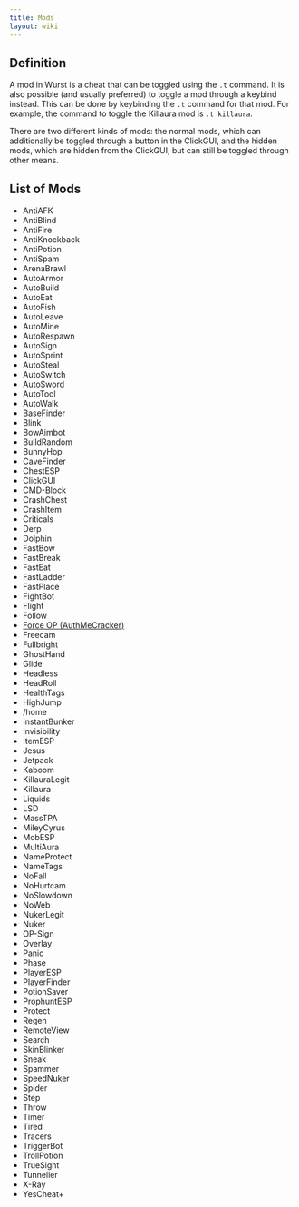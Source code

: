 ```yaml
---
title: Mods
layout: wiki
---
```

## Definition
A mod in Wurst is a cheat that can be toggled using the `.t` command. It is also possible (and usually preferred) to toggle a mod through a keybind instead. This can be done by keybinding the `.t` command for that mod. For example, the command to toggle the Killaura mod is `.t killaura`.

There are two different kinds of mods: the normal mods, which can additionally be toggled through a button in the ClickGUI, and the hidden mods, which are hidden from the ClickGUI, but can still be toggled through other means.

## List of Mods
- AntiAFK
- AntiBlind
- AntiFire
- AntiKnockback
- AntiPotion
- AntiSpam
- ArenaBrawl
- AutoArmor
- AutoBuild
- AutoEat
- AutoFish
- AutoLeave
- AutoMine
- AutoRespawn
- AutoSign
- AutoSprint
- AutoSteal
- AutoSwitch
- AutoSword
- AutoTool
- AutoWalk
- BaseFinder
- Blink
- BowAimbot
- BuildRandom
- BunnyHop
- CaveFinder
- ChestESP
- ClickGUI
- CMD-Block
- CrashChest
- CrashItem
- Criticals
- Derp
- Dolphin
- FastBow
- FastBreak
- FastEat
- FastLadder
- FastPlace
- FightBot
- Flight
- Follow
- [Force OP (AuthMeCracker)](/wiki/Mods/Force_OP_(AuthMeCracker))
- Freecam
- Fullbright
- GhostHand
- Glide
- Headless
- HeadRoll
- HealthTags
- HighJump
- /home
- InstantBunker
- Invisibility
- ItemESP
- Jesus
- Jetpack
- Kaboom
- KillauraLegit
- Killaura
- Liquids
- LSD
- MassTPA
- MileyCyrus
- MobESP
- MultiAura
- NameProtect
- NameTags
- NoFall
- NoHurtcam
- NoSlowdown
- NoWeb
- NukerLegit
- Nuker
- OP-Sign
- Overlay
- Panic
- Phase
- PlayerESP
- PlayerFinder
- PotionSaver
- ProphuntESP
- Protect
- Regen
- RemoteView
- Search
- SkinBlinker
- Sneak
- Spammer
- SpeedNuker
- Spider
- Step
- Throw
- Timer
- Tired
- Tracers
- TriggerBot
- TrollPotion
- TrueSight
- Tunneller
- X-Ray
- YesCheat+
